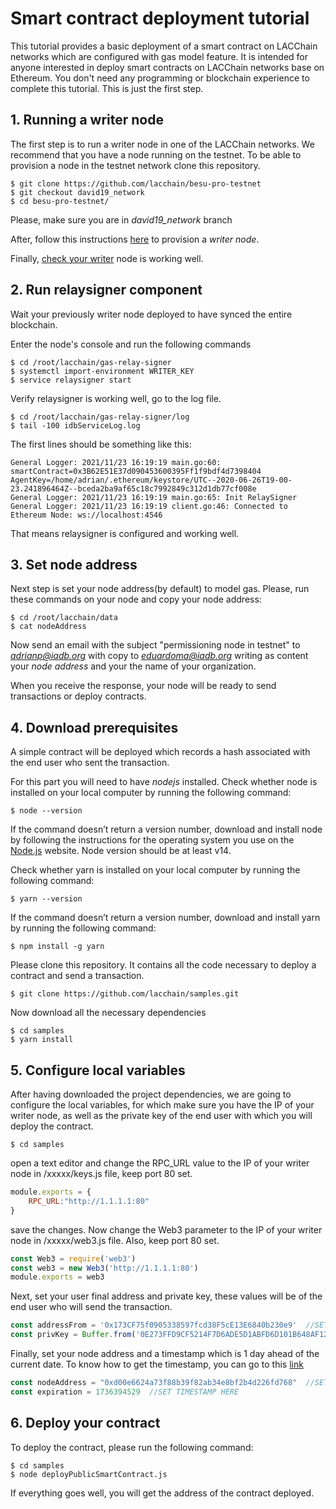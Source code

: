 # Smart contract deployment tutorial
This tutorial provides a basic deployment of a smart contract on LACChain networks which are configured with gas model feature. It is intended for anyone interested in deploy smart contracts on LACChain networks base on Ethereum. You don't need any programming or blockchain experience to complete this tutorial. This is just the first step.

## 1. Running a writer node
The first step is to run a writer node in one of the LACChain networks. We recommend that you have a node running on the testnet. To be able to provision a node in the testnet network clone this repository.

```shell
$ git clone https://github.com/lacchain/besu-pro-testnet
$ git checkout david19_network
$ cd besu-pro-testnet/
```

Please, make sure you are in *david19_network* branch

After, follow this instructions [here](https://github.com/lacchain/besu-pro-testnet/tree/david19_network) to provision a *writer node*.

Finally, [check your writer](https://github.com/lacchain/besu-pro-testnet/tree/david19_network#checking-your-connection) node is working well.

## 2. Run relaysigner component

Wait your previously writer node deployed to have synced the entire blockchain.

Enter the node's console and run the following commands

```shell
$ cd /root/lacchain/gas-relay-signer
$ systemctl import-environment WRITER_KEY
$ service relaysigner start
```

Verify relaysigner is working well, go to the log file.

```shell
$ cd /root/lacchain/gas-relay-signer/log 
$ tail -100 idbServiceLog.log
```

The first lines should be something like this: 
```
General Logger:	2021/11/23 16:19:19 main.go:60: smartContract=0x3B62E51E37d090453600395Ff1f9bdf4d7398404 AgentKey=/home/adrian/.ethereum/keystore/UTC--2020-06-26T19-00-23.241896464Z--bceda2ba9af65c18c7992849c312d1db77cf008e
General Logger:	2021/11/23 16:19:19 main.go:65: Init RelaySigner
General Logger:	2021/11/23 16:19:19 client.go:46: Connected to Ethereum Node: ws://localhost:4546
```
That means relaysigner is configured and working well.

## 3. Set node address
Next step is set your node address(by default) to model gas. Please, run these commands on your node and copy your node address:

```shell
$ cd /root/lacchain/data
$ cat nodeAddress
```
Now send an email with the subject "permissioning node in testnet" to *adrianp@iadb.org* with copy to *eduardoma@iadb.org* writing as content your *node address* and your the name of your organization.

When you receive the response, your node will be ready to send transactions or deploy contracts.

## 4. Download prerequisites
A simple contract will be deployed which records a hash associated with the end user who sent the transaction.

For this part you will need to have *nodejs* installed. Check whether node is installed on your local computer by running the following command:

```shell
$ node --version
```
If the command doesn’t return a version number, download and install node by following the instructions for the operating system you use on the [Node.js](https://nodejs.org/es/download/) website. Node version should be at least v14.

Check whether yarn is installed on your local computer by running the following command:

```shell
$ yarn --version
```
If the command doesn’t return a version number, download and install yarn by running the following command:

```shell
$ npm install -g yarn
```
Please clone this repository. It contains all the code necessary to deploy a contract and send a transaction.

```shell
$ git clone https://github.com/lacchain/samples.git
```
Now download all the necessary dependencies

```shell
$ cd samples
$ yarn install
```

## 5. Configure local variables
After having downloaded the project dependencies, we are going to configure the local variables, for which make sure you have the IP of your writer node, as well as the private key of the end user with which you will deploy the contract.

```shell
$ cd samples
```
open a text editor and change the RPC_URL value to the IP of your writer node in /xxxxx/keys.js file, keep port 80 set.
```js
module.exports = {
    RPC_URL:"http://1.1.1.1:80"
}
```
save the changes. Now change the Web3 parameter to the IP of your writer node in /xxxxx/web3.js file. Also, keep port 80 set.

```js
const Web3 = require('web3')
const web3 = new Web3('http://1.1.1.1:80')
module.exports = web3
```
Next, set your user final address and private key, these values ​​will be of the end user who will send the transaction.

```js
const addressFrom = '0x173CF75f0905338597fcd38F5cE13E6840b230e9'  //SET USER ADDRESS HERE
const privKey = Buffer.from('0E273FFD9CF5214F7D6ADE5D1ABFD6D101B648AF12BC2DE6AC4AFCB4DB805CD3', 'hex') //SET USER FINAL PRIVATE_KEY HERE
```
Finally, set your node address and a timestamp which is 1 day ahead of the current date. To know how to get the timestamp, you can go to this [link](https://www.unixtimestamp.com)

```js
const nodeAddress = "0xd00e6624a73f88b39f82ab34e8bf2b4d226fd768"  //SET YOUR NODE ADDRESS HERE
const expiration = 1736394529  //SET TIMESTAMP HERE
```

## 6. Deploy your contract
To deploy the contract, please run the following command:
```shell
$ cd samples
$ node deployPublicSmartContract.js
```
If everything goes well, you will get the address of the contract deployed.
